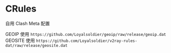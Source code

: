 # CRules
自用 Clash Meta 配置

GEOIP 使用 `https://github.com/Loyalsoldier/geoip/raw/release/geoip.dat`  
GEOSITE 使用 `https://github.com/Loyalsoldier/v2ray-rules-dat/raw/release/geosite.dat`
